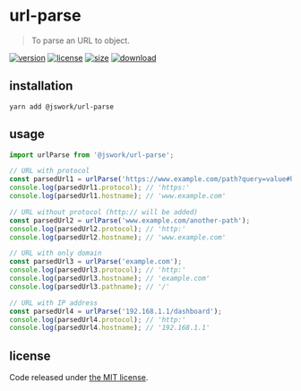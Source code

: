 # url-parse
> To parse an URL to object.

[![version][version-image]][version-url]
[![license][license-image]][license-url]
[![size][size-image]][size-url]
[![download][download-image]][download-url]

## installation
```shell
yarn add @jswork/url-parse
```

## usage
```js
import urlParse from '@jswork/url-parse';

// URL with protocol
const parsedUrl1 = urlParse('https://www.example.com/path?query=value#hash');
console.log(parsedUrl1.protocol); // 'https:'
console.log(parsedUrl1.hostname); // 'www.example.com'

// URL without protocol (http:// will be added)
const parsedUrl2 = urlParse('www.example.com/another-path');
console.log(parsedUrl2.protocol); // 'http:'
console.log(parsedUrl2.hostname); // 'www.example.com'

// URL with only domain
const parsedUrl3 = urlParse('example.com');
console.log(parsedUrl3.protocol); // 'http:'
console.log(parsedUrl3.hostname); // 'example.com'
console.log(parsedUrl3.pathname); // '/'

// URL with IP address
const parsedUrl4 = urlParse('192.168.1.1/dashboard');
console.log(parsedUrl4.protocol); // 'http:'
console.log(parsedUrl4.hostname); // '192.168.1.1'
```

## license
Code released under [the MIT license](https://github.com/afeiship/url-parse/blob/master/LICENSE.txt).

[version-image]: https://img.shields.io/npm/v/@jswork/url-parse
[version-url]: https://npmjs.org/package/@jswork/url-parse

[license-image]: https://img.shields.io/npm/l/@jswork/url-parse
[license-url]: https://github.com/afeiship/url-parse/blob/master/LICENSE.txt

[size-image]: https://img.shields.io/bundlephobia/minzip/@jswork/url-parse
[size-url]: https://github.com/afeiship/url-parse/blob/master/dist/url-parse.min.js

[download-image]: https://img.shields.io/npm/dm/@jswork/url-parse
[download-url]: https://www.npmjs.com/package/@jswork/url-parse
